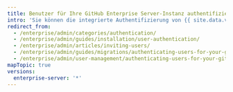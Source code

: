 ```yaml
---
title: Benutzer für Ihre GitHub Enterprise Server-Instanz authentifizieren
intro: 'Sie können die integrierte Authentifizierung von {{ site.data.variables.product.prodname_ghe_server }} verwenden oder zwischen CAS, LDAP oder SAML auswählen, um Ihre vorhandenen Konten zu integrieren und den Benutzerzugriff auf {{ site.data.variables.product.product_location_enterprise }} zentral zu verwalten.'
redirect_from:
  - /enterprise/admin/categories/authentication/
  - /enterprise/admin/guides/installation/user-authentication/
  - /enterprise/admin/articles/inviting-users/
  - /enterprise/admin/guides/migrations/authenticating-users-for-your-github-enterprise-instance/
  - /enterprise/admin/user-management/authenticating-users-for-your-github-enterprise-server-instance
mapTopic: true
versions:
  enterprise-server: '*'
---
```


